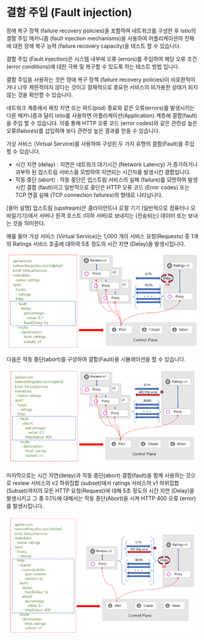 # 결함 주입 \(Fault injection\)

장애 복구 정책 \(failure recovery policies\)을 포함하여 네트워크를 구성한 후 Istio의 결함 주입 메커니즘 \(fault injection mechanisms\)을 사용하여 어플리케이션의 전체에 대한 장애 복구 능력 \(failure recovery capacity\)을 테스트 할 수 있습니다.

결함 주입 \(Fault injection\)은 시스템 내부에 오류 \(errors\)를 주입하여 해당 오류 조건 \(error conditions\)에 대한 극복 및 복구할 수 있도록 하는 테스트 방법 입니다.

결함 주입을 사용하는 것은 장애 복구 정책 \(failure recovery policies\)이 비호환적이거나 너무 제한적이지 않다는 것이고 잠재적으로 중요한 서비스의 비가용한 상태가 되지 않는 것을 확인할 수 있습니다.

네트워크 계층에서 패킷 지연 또는 파드\(pod\) 종료와 같은 오류\(errors\)를 발생시키는 다른 메커니즘과 달리 Istio를 사용하면 어플리케이션\(Application\) 계층에 결함\(fault\)을 주입 할 수 있습니다. 이를 통해 HTTP 오류 코드 \(error codes\)와 같은 관련성 높은 오류\(failures\)를 삽입하여 보다 관련성 높은 결과를 얻을 수 있습니다.

가상 서비스 \(Virtual Service\)를 사용하여 구성된 두 가지 유형의 결함\(Fault\)을 주입 할 수 있습니다.

* 시간 지연 \(delay\) : 지연은 네트워크 대기시간 \(Network Latency\) 가 증가하거나 과부하 된 업스트림 서비스를 모방하여 지연되는 시간차를 발생시킨 결함입니다.
* 작동 중단 \(abort\) : 작동 중단은 업스트림 서비스의 실패 \(failure\)를 모방하여 발생시킨 결함 \(fault\)이고 일반적으로 중단은 HTTP 오류 코드 \(Error codes\) 또는 TCP 연결 실패 \(TCP connection failures\)의 형태로 나타납니다.

\[용어 설명\] 업스트림 \(upstream\)은 클라이언트나 로컬 기기 \(일반적으로 컴퓨터나 모바일기기\)에서 서버나 원격 호스트 \(이하 서버\)로 보내지는 \(전송되는\) 데이터 또는 보내는 것을 의미한다.

예를 들어 가상 서비스 \(Virtual Service\)는 1,000 개의 서비스 요청\(Requests\) 중 1개의 Ratings 서비스 호출에 대하여  5초 정도의 시간 지연 \(Delay\)을 발생시킵니다.

![&#xADF8;&#xB9BC;](../.gitbook/assets/delay_ex.png)

다음은 작동 중단\(abort\)를 구성하여 결함\(Fault\)을 시뮬레이션을 할 수 있습니다.



![](../.gitbook/assets/20200409_211236.png)

마지막으로는 시간 지연\(delay\)과 작동 중단\(abort\) 결함\(fault\)을 함께 사용하는 것으로 review 서비스의 v2 하위집합 \(subset\)에서 ratings 서비스의 v1 하위집합\(Subset\)까지의 모든 HTTP 요청\(Request\)에 대해 5초 정도의 시간 지연 \(Delay\)을 발생시키고 그 중 0.1%에 대해서는 작동 중단\(Abort\)을 시켜 HTTP 400 오류 \(error\)를 발생시킵니다. 

![](../.gitbook/assets/20200409_211645.png)

